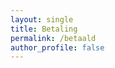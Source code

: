 ```yaml
---
layout: single
title: Betaling
permalink: /betaald
author_profile: false
---
```


<div id="betaald" style="display: none">
    Bedankt voor uw betaling!  

    Uw inschrijving is nu afgerond. Uw persoonlijke QR code is:  

    <div id="qrcode"></div>

    U ontvangt tevens een bevestiging per e-mail.  
</div>
<div id="nietbetaald" style="display: none">
Er is wat mis gegaan met de betaling. Probeer het opnieuw of neem contact op met de organisatie.
</div>

<script type="text/javascript">
    var urlParams = new URLSearchParams(window.location.search);
    var status = urlParams.get('orderStatusId');
    if (status == '100') {
        document.getElementById('betaald').style.display = 'block';

        var orderId = urlParams.get('orderId');
        fetch("https://api.wandel4daagseoldenzaal.nl/v1/qrcode?orderid=" + orderId + "&format=json")
        .then(response => {
            if (!response.ok) {
                throw new Error('Network response was not ok');
            }
            return response.json();
        })
        .then(data => {
            console.log(data);
            document.getElementById('qrcode').innerHTML = '<img src="data:image/png;base64,' + data.qrCode + '" alt="QR Code" /><p style="font-size: 14pt">' + data.registrationId + '<br/>' + data.participants + ' deelnemer' + (data.participants != 1 ? 's' : '') + '</p>';
        })
        .catch(error => {
            console.error('QR Code error:', error);
            document.getElementById('qrcode').innerHTML = '<img src="https://api.wandel4daagseoldenzaal.nl/v1/qrcode?orderid=' + orderId + '" alt="QR Code" />';
        });
    } else {
        document.getElementById('nietbetaald').style.display = 'block';
    }
</script>